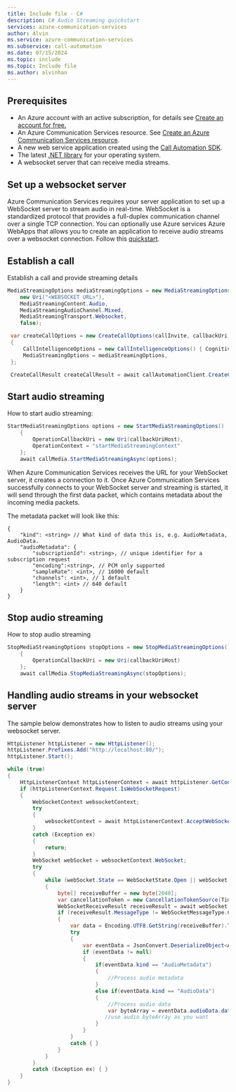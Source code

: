 ```yaml
---
title: Include file - C#
description: C# Audio Streaming quickstart
services: azure-communication-services
author: Alvin
ms.service: azure-communication-services
ms.subservice: call-automation
ms.date: 07/15/2024
ms.topic: include
ms.topic: Include file
ms.author: alvinhan
---
```


## Prerequisites
- An Azure account with an active subscription, for details see [Create an account for free.](https://azure.microsoft.com/free/)
- An Azure Communication Services resource. See [Create an Azure Communication Services resource](../../../quickstarts/create-communication-resource.md?tabs=windows&pivots=platform-azp).
- A new web service application created using the [Call Automation SDK](../../../quickstarts/call-automation/callflows-for-customer-interactions.md).
- The latest [.NET library](https://dotnet.microsoft.com/download/dotnet-core) for your operating system.
- A websocket server that can receive media streams.

## Set up a websocket server
Azure Communication Services requires your server application to set up a WebSocket server to stream audio in real-time. WebSocket is a standardized protocol that provides a full-duplex communication channel over a single TCP connection. 
You can optionally use Azure services Azure WebApps that allows you to create an application to receive audio streams over a websocket connection. Follow this [quickstart](https://azure.microsoft.com/blog/introduction-to-websockets-on-windows-azure-web-sites/).

## Establish a call
Establish a call and provide streaming details

``` C#
MediaStreamingOptions mediaStreamingOptions = new MediaStreamingOptions( 
    new Uri("<WEBSOCKET URL>"), 
    MediaStreamingContent.Audio, 
    MediaStreamingAudioChannel.Mixed, 
    MediaStreamingTransport.Websocket, 
    false); 

 var createCallOptions = new CreateCallOptions(callInvite, callbackUri) 
 { 
     CallIntelligenceOptions = new CallIntelligenceOptions() { CognitiveServicesEndpoint = new Uri(cognitiveServiceEndpoint) }, 
     MediaStreamingOptions = mediaStreamingOptions, 
 }; 

 CreateCallResult createCallResult = await callAutomationClient.CreateCallAsync(createCallOptions); 
```

## Start audio streaming
How to start audio streaming:
``` C#
StartMediaStreamingOptions options = new StartMediaStreamingOptions() 
    { 
        OperationCallbackUri = new Uri(callbackUriHost), 
        OperationContext = "startMediaStreamingContext" 
    };
    await callMedia.StartMediaStreamingAsync(options); 
```
When Azure Communication Services receives the URL for your WebSocket server, it creates a connection to it. Once Azure Communication Services successfully connects to your WebSocket server and streaming is started, it will send through the first data packet, which contains metadata about the incoming media packets. 

The metadata packet will look like this:
``` code
{ 
    "kind": <string> // What kind of data this is, e.g. AudioMetadata, AudioData. 
    "audioMetadata": { 
        "subscriptionId": <string>, // unique identifier for a subscription request 
        "encoding":<string>, // PCM only supported 
        "sampleRate": <int>, // 16000 default 
        "channels": <int>, // 1 default 
        "length": <int> // 640 default 
    } 
} 
```


## Stop audio streaming
How to stop audio streaming
``` C#
StopMediaStreamingOptions stopOptions = new StopMediaStreamingOptions() 
    { 
        OperationCallbackUri = new Uri(callbackUriHost) 
    }; 
    await callMedia.StopMediaStreamingAsync(stopOptions); 
```

## Handling audio streams in your websocket server
The sample below demonstrates how to listen to audio streams using your websocket server.

``` C#
HttpListener httpListener = new HttpListener(); 
httpListener.Prefixes.Add("http://localhost:80/"); 
httpListener.Start(); 

while (true) 
{ 
    HttpListenerContext httpListenerContext = await httpListener.GetContextAsync(); 
    if (httpListenerContext.Request.IsWebSocketRequest) 
    { 
        WebSocketContext websocketContext; 
        try 
        { 
            websocketContext = await httpListenerContext.AcceptWebSocketAsync(subProtocol: null); 
        } 
        catch (Exception ex) 
        { 
            return; 
        } 
        WebSocket webSocket = websocketContext.WebSocket; 
        try 
        { 
            while (webSocket.State == WebSocketState.Open || webSocket.State == WebSocketState.CloseSent) 
            { 
                byte[] receiveBuffer = new byte[2048]; 
                var cancellationToken = new CancellationTokenSource(TimeSpan.FromSeconds(60)).Token; 
                WebSocketReceiveResult receiveResult = await webSocket.ReceiveAsync(new ArraySegment<byte>(receiveBuffer), cancellationToken); 
                if (receiveResult.MessageType != WebSocketMessageType.Close) 
                { 
                    var data = Encoding.UTF8.GetString(receiveBuffer).TrimEnd('\0'); 
                    try 
                    { 
                        var eventData = JsonConvert.DeserializeObject<AudioBaseClass>(data); 
                        if (eventData != null) 
                        { 
                            if(eventData.kind == "AudioMetadata") 
                            { 
                                //Process audio metadata 
                            } 
                            else if(eventData.kind == "AudioData")  
                            { 
                                //Process audio data 
                                var byteArray = eventData.audioData.data; 
                               //use audio byteArray as you want 
                            } 
                        } 
                    } 
                    catch { } 
                } 
            } 
        } 
        catch (Exception ex) { } 
    } 
} 
```
